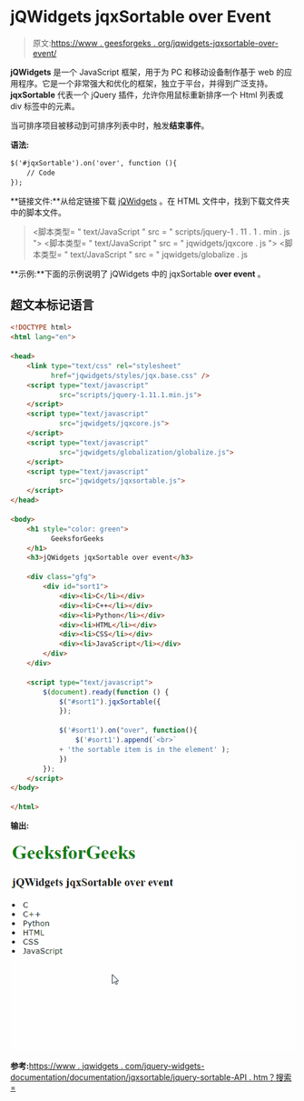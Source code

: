 # jQWidgets jqxSortable over Event

> 原文:[https://www . geesforgeks . org/jqwidgets-jqxsortable-over-event/](https://www.geeksforgeeks.org/jqwidgets-jqxsortable-over-event/)

**jQWidgets** 是一个 JavaScript 框架，用于为 PC 和移动设备制作基于 web 的应用程序。它是一个非常强大和优化的框架，独立于平台，并得到广泛支持。 **jqxSortable** 代表一个 jQuery 插件，允许你用鼠标重新排序一个 Html 列表或 div 标签中的元素。

当可排序项目被移动到可排序列表中时，触发**结束事件**。

**语法:**

```html
$('#jqxSortable').on('over', function (){
    // Code
});  
```

**链接文件:**从给定链接下载 [jQWidgets](https://www.jqwidgets.com/download/) 。在 HTML 文件中，找到下载文件夹中的脚本文件。

> <link type="”text/css”" rel="”Stylesheet”" href="”jqwidgets/styles/jqx.base.css”">
> <脚本类型= " text/JavaScript " src = " scripts/jquery-1 . 11 . 1 . min . js "></脚本类型>
> <脚本类型= " text/JavaScript " src = " jqwidgets/jqxcore . js "></脚本类型>
> <脚本类型= " text/JavaScript " src = " jqwidgets/globalize . js

**示例:**下面的示例说明了 jQWidgets 中的 jqxSortable **over event** 。

## 超文本标记语言

```html
<!DOCTYPE html>
<html lang="en">

<head>
    <link type="text/css" rel="stylesheet" 
          href="jqwidgets/styles/jqx.base.css" />
    <script type="text/javascript" 
            src="scripts/jquery-1.11.1.min.js">
    </script>
    <script type="text/javascript" 
            src="jqwidgets/jqxcore.js">
    </script>
    <script type="text/javascript" 
            src="jqwidgets/globalization/globalize.js">
    </script>
    <script type="text/javascript" 
            src="jqwidgets/jqxsortable.js">
    </script>
</head>

<body>
    <h1 style="color: green">
          GeeksforGeeks 
    </h1>
    <h3>jQWidgets jqxSortable over event</h3>

    <div class="gfg">
        <div id="sort1">
            <div><li>C</li></div>
            <div><li>C++</li></div>
            <div><li>Python</li></div>
            <div><li>HTML</li></div>
            <div><li>CSS</li></div>
            <div><li>JavaScript</li></div>
        </div> 
    </div>

    <script type="text/javascript">
        $(document).ready(function () {
            $("#sort1").jqxSortable({
            });

            $('#sort1').on("over", function(){
                $('#sort1').append(`<br>`
            + 'the sortable item is in the element' );
            })
        });
    </script>
</body>

</html>
```

**输出:**

![](img/298a4ea562e1e7a37b37d1a7967cc7be.png)

**参考:**[https://www . jqwidgets . com/jquery-widgets-documentation/documentation/jqxsortable/jquery-sortable-API . htm？搜索=](https://www.jqwidgets.com/jquery-widgets-documentation/documentation/jqxsortable/jquery-sortable-api.htm?search=)